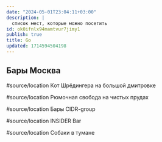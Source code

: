 ```yaml
---
date: "2024-05-01T23:04:11+03:00"
description: |
  список мест, которые можно посетить
id: ok0ifnlx94mamtvur7jimy1
publish: true
title: Go
updated: 1714594504198
---
```

## Бары Москва

#source/location Кот Шрёдингера на большой дмитровке

#source/location Рюмочная свобода на чистых прудах

#source/location Бары CIDR-group

#source/location INSIDER Bar

#source/location Собаки в тумане